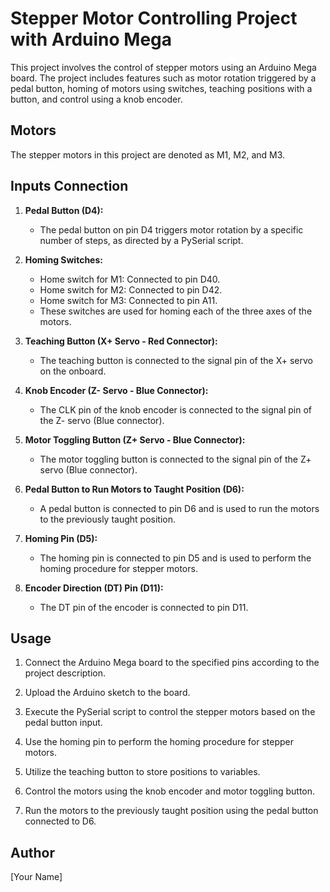 # Stepper Motor Controlling Project with Arduino Mega

This project involves the control of stepper motors using an Arduino Mega board. The project includes features such as motor rotation triggered by a pedal button, homing of motors using switches, teaching positions with a button, and control using a knob encoder.

## Motors

The stepper motors in this project are denoted as M1, M2, and M3.

## Inputs Connection

1. **Pedal Button (D4):**
   - The pedal button on pin D4 triggers motor rotation by a specific number of steps, as directed by a PySerial script.

2. **Homing Switches:**
   - Home switch for M1: Connected to pin D40.
   - Home switch for M2: Connected to pin D42.
   - Home switch for M3: Connected to pin A11.
   - These switches are used for homing each of the three axes of the motors.

3. **Teaching Button (X+ Servo - Red Connector):**
   - The teaching button is connected to the signal pin of the X+ servo on the onboard.

4. **Knob Encoder (Z- Servo - Blue Connector):**
   - The CLK pin of the knob encoder is connected to the signal pin of the Z- servo (Blue connector).

5. **Motor Toggling Button (Z+ Servo - Blue Connector):**
   - The motor toggling button is connected to the signal pin of the Z+ servo (Blue connector).

6. **Pedal Button to Run Motors to Taught Position (D6):**
   - A pedal button is connected to pin D6 and is used to run the motors to the previously taught position.

7. **Homing Pin (D5):**
   - The homing pin is connected to pin D5 and is used to perform the homing procedure for stepper motors.

8. **Encoder Direction (DT) Pin (D11):**
   - The DT pin of the encoder is connected to pin D11.

## Usage

1. Connect the Arduino Mega board to the specified pins according to the project description.

2. Upload the Arduino sketch to the board.

3. Execute the PySerial script to control the stepper motors based on the pedal button input.

4. Use the homing pin to perform the homing procedure for stepper motors.

5. Utilize the teaching button to store positions to variables.

6. Control the motors using the knob encoder and motor toggling button.

7. Run the motors to the previously taught position using the pedal button connected to D6.

## Author

[Your Name]
